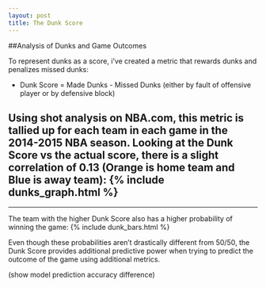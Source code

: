 ```yaml
---
layout: post
title: The Dunk Score
---
```


##Analysis of Dunks and Game Outcomes


To represent dunks as a score, i’ve created a metric that rewards dunks and penalizes missed dunks:

- Dunk Score = Made Dunks - Missed Dunks (either by fault of offensive player or by defensive block)

Using shot analysis on NBA.com, this metric is tallied up for each team in each game in the 2014-2015 NBA season.  Looking at the Dunk Score vs the actual score, there is a slight correlation of 0.13 (Orange is home team and Blue is away team):
{% include dunks_graph.html %}
----
****

The team with the higher Dunk Score also has a higher probability of winning the game:
{% include dunk_bars.html %}

Even though these probabilities aren’t drastically different from 50/50, the Dunk Score provides additional predictive power when trying to predict the outcome of the game using additional metrics.  

(show model prediction accuracy difference)



